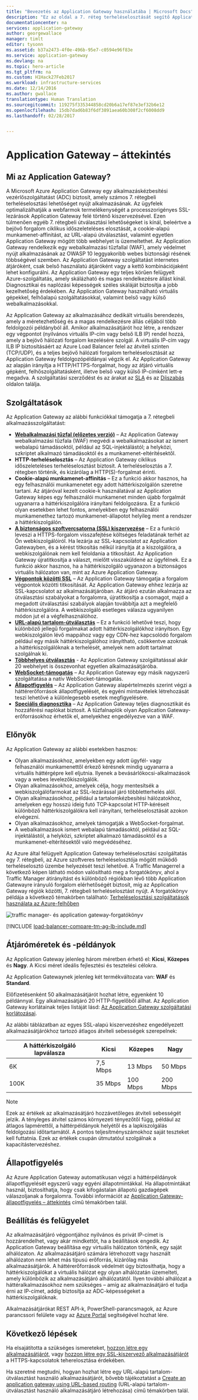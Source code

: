 ```yaml
---
title: "Bevezetés az Application Gateway használatába | Microsoft Docs"
description: "Ez az oldal a 7. réteg terheléselosztását segítő Application Gateway szolgáltatás áttekintését tartalmazza, beleértve az átjárók méretét, a HTTP-terheléselosztást, a cookie-alapú munkamenet-affinitást és az SSL-alapú kiszervezést."
documentationcenter: na
services: application-gateway
author: georgewallace
manager: timlt
editor: tysonn
ms.assetid: b37a2473-4f0e-496b-95e7-c0594e96f83e
ms.service: application-gateway
ms.devlang: na
ms.topic: hero-article
ms.tgt_pltfrm: na
ms.custom: H1Hack27Feb2017
ms.workload: infrastructure-services
ms.date: 12/14/2016
ms.author: gwallace
translationtype: Human Translation
ms.sourcegitcommit: 119275f335344858cd20b6a17ef87e3ef32b6e12
ms.openlocfilehash: 15db7dad6b83f6df3891aea60b308f2cf6008dd9
ms.lasthandoff: 02/28/2017


---
```

# <a name="overview-of-application-gateway"></a>Application Gateway – áttekintés

## <a name="what-is-application-gateway"></a>Mi az Application Gateway?

A Microsoft Azure Application Gateway egy alkalmazáskézbesítési vezérlőszolgáltatást (ADC) biztosít, amely számos 7. rétegbeli terheléselosztási lehetőséget nyújt alkalmazásának. Az ügyfelek optimalizálhatják a webfarmok termelékenységét a processzorigényes SSL-lezárások Application Gateway felé történő kiszervezésével. Ezen túlmenően egyéb 7. rétegbeli útválasztási lehetőségeket is kínál, beleértve a bejövő forgalom ciklikus időszeleteléses elosztását, a cookie-alapú munkamenet-affinitást, az URL-alapú útválasztást, valamint egyetlen Application Gateway mögött több webhelyet is üzemeltethet. Az Application Gateway rendelkezik egy webalkalmazási tűzfallal (WAF), amely védelmet nyújt alkalmazásának az OWASP 10 leggyakoribb webes biztonsági résének többségével szemben. Az Application Gateway szolgáltatást internetes átjáróként, csak belső használatú átjáróként vagy a kettő kombinációjaként lehet konfigurálni. Az Application Gateway egy teljes körűen felügyelt Azure-szolgáltatás, amely skálázható és magas rendelkezésre állást kínál. Diagnosztikai és naplózási képességek széles skáláját biztosítja a jobb kezelhetőség érdekében. Az Application Gateway használható virtuális gépekkel, felhőalapú szolgáltatásokkal, valamint belső vagy külső webalkalmazásokkal.

Az Application Gateway az alkalmazásához dedikált virtuális berendezés, amely a méretezhetőség és a magas rendelkezésre állás céljából több feldolgozói példányból áll. Amikor alkalmazásátjárót hoz létre, a rendszer egy végpontot (nyilvános virtuális IP-cím vagy belső ILB IP) rendel hozzá, amely a bejövő hálózati forgalom kezelésére szolgál. A virtuális IP-cím vagy ILB IP biztosításáért az Azure Load Balancer felel az átviteli szinten (TCP/UDP), és a teljes bejövő hálózati forgalom terheléselosztását az Application Gateway feldolgozópéldányai végzik el. Az Application Gateway az alapján irányítja a HTTP/HTTPS-forgalmat, hogy az átjáró virtuális gépként, felhőszolgáltatásként, illetve belső vagy külső IP-címként lett-e megadva. A szolgáltatási szerződést és az árakat az [SLA](https://azure.microsoft.com/support/legal/sla/) és az [Díjszabás](https://azure.microsoft.com/pricing/details/application-gateway/) oldalon találja.

## <a name="features"></a>Szolgáltatások

Az Application Gateway az alábbi funkciókkal támogatja a 7. rétegbeli alkalmazásszolgáltatást:

* **[Webalkalmazási tűzfal (előzetes verzió)](application-gateway-webapplicationfirewall-overview.md)** – Az Application Gateway webalkalmazási tűzfala (WAF) megvédi a webalkalmazásokat az ismert webalapú támadásoktól, például az SQL-injektálástól; a helyközi, szkriptet alkalmazó támadásoktól és a munkamenet-eltérítésektől.
* **HTTP-terheléselosztás** – Az Application Gateway ciklikus időszeleteléses terheléselosztást biztosít. A terheléselosztás a 7. rétegben történik, és kizárólag a HTTP(S)-forgalmat érinti.
* **Cookie-alapú munkamenet-affinitás** – Ez a funkció akkor hasznos, ha egy felhasználói munkamenetet egy adott háttérkiszolgálón szeretne tartani. Az átjáróval kezelt cookie-k használatával az Application Gateway képes egy felhasználói munkamenet minden újabb forgalmát ugyanarra a háttérkiszolgálóra irányítani feldolgozásra. Ez a funkció olyan esetekben lehet fontos, amelyekben egy felhasználói munkamenethez tartozó munkamenet-állapotot helyileg ment a rendszer a háttérkiszolgálón.
* **[A biztonságos szoftvercsatorna (SSL) kiszervezése](application-gateway-ssl-arm.md)** – Ez a funkció leveszi a HTTPS-forgalom visszafejtése költséges feladatának terhét az Ön webkiszolgálóiról. Ha lezárja az SSL-kapcsolatot az Application Gatewayben, és a kérést titkosítás nélkül irányítja át a kiszolgálóra, a webkiszolgálónak nem kell feloldania a titkosítást.  Az Application Gateway újratitkosítja a választ, mielőtt visszaküldené az ügyfélnek. Ez a funkció akkor hasznos, ha a háttérkiszolgáló ugyanazon a biztonságos virtuális hálózaton van, mint az Azure Application Gateway.
* **[Végpontok közötti SSL](application-gateway-backend-ssl.md)** – Az Application Gateway támogatja a forgalom végpontok közötti titkosítását. Az Application Gateway ehhez lezárja az SSL-kapcsolatot az alkalmazásátjáróban. Az átjáró ezután alkalmazza az útválasztási szabályokat a forgalomra, újratitkosítja a csomagot, majd a megadott útválasztási szabályok alapján továbbítja azt a megfelelő háttérkiszolgálóra. A webkiszolgáló esetleges válasza ugyanilyen módon jut el a végfelhasználóhoz.
* **[URL-alapú tartalom-útválasztás](application-gateway-url-route-overview.md)** – Ez a funkció lehetővé teszi, hogy különböző jellegű forgalmakat adott háttérkiszolgálókhoz irányítson. Egy webkiszolgálón lévő mappához vagy egy CDN-hez kapcsolódó forgalom például egy másik háttérkiszolgálóhoz irányítható, csökkentve azoknak a háttérkiszolgálóknak a terhelését, amelyek nem adott tartalmat szolgálnak ki.
* **[Többhelyes útválasztás](application-gateway-multi-site-overview.md)** - Az Application Gateway szolgáltatással akár 20 webhelyet is összevonhat egyetlen alkalmazásátjáróba.
* **[WebSocket-támogatás](application-gateway-websocket.md)** – Az Application Gateway egy másik nagyszerű szolgáltatása a natív WebSocket-támogatás.
* **[Állapotfigyelés](application-gateway-probe-overview.md)** – Az Application Gateway alapértelmezés szerint végzi a háttérerőforrások állapotfigyelését, és egyéni mintavételek létrehozását teszi lehetővé a különlegesebb esetek megfigyelésére.
* **[Speciális diagnosztika](application-gateway-diagnostics.md)** – Az Application Gateway teljes diagnosztikát és hozzáférési naplókat biztosít. A tűzfalnaplók olyan Application Gateway-erőforrásokhoz érhetők el, amelyekhez engedélyezve van a WAF.

## <a name="benefits"></a>Előnyök

Az Application Gateway az alábbi esetekben hasznos:

* Olyan alkalmazásokhoz, amelyekben egy adott ügyfél- vagy felhasználói munkamenettől érkező kérésnek mindig ugyanarra a virtuális háttérgépre kell eljutnia. Ilyenek a bevásárlókocsi-alkalmazások vagy a webes levelezőkiszolgálók.
* Olyan alkalmazásokhoz, amelyek célja, hogy mentesítsék a webkiszolgálófarmokat az SSL-lezárással járó többletterhelés alól.
* Olyan alkalmazásokhoz, például a tartalomkézbesítési hálózatokhoz, amelyeken egy hosszú ideig futó TCP-kapcsolat HTTP-kéréseit különböző háttérkiszolgálókra kell irányítani, terheléselosztását azokon elvégezni.
* Olyan alkalmazásokhoz, amelyek támogatják a WebSocket-forgalmat.
* A webalkalmazások ismert webalapú támadásoktól, például az SQL-injektálástól, a helyközi, szkriptet alkalmazó támadásoktól és a munkamenet-eltérítésektől való megvédéséhez.

Az Azure által felügyelt Application Gateway terheléselosztási szolgáltatás egy 7. rétegbeli, az Azure szoftveres terheléselosztója mögött működő terheléselosztó üzembe helyezését teszi lehetővé. A Traffic Managerrel a következő képen látható módon valósítható meg a forgatókönyv, ahol a Traffic Manager átirányítást és különböző régiókban lévő több Application Gatewayre irányuló forgalom elérhetőségét biztosít, míg az Application Gateway régiók közötti, 7. rétegbeli terheléselosztást nyújt. A forgatókönyv példája a következő témakörben található: [Terheléselosztási szolgáltatások használata az Azure-felhőben](../traffic-manager/traffic-manager-load-balancing-azure.md)

![traffic manager- és application gateway-forgatókönyv](./media/application-gateway-introduction/tm-lb-ag-scenario.png)

[!INCLUDE [load-balancer-compare-tm-ag-lb-include.md](../../includes/load-balancer-compare-tm-ag-lb-include.md)]

## <a name="gateway-sizes-and-instances"></a>Átjáróméretek és -példányok

Az Application Gateway jelenleg három méretben érhető el: **Kicsi**, **Közepes** és **Nagy**. A Kicsi méret ideális fejlesztési és tesztelési célokra.

Az Application Gatewaynek jelenleg két termékváltozata van: **WAF** és **Standard**.

Előfizetésenként 50 alkalmazásátjárót hozhat létre, egyenként 10 példánnyal. Egy alkalmazásátjáró 20 HTTP-figyelőből állhat. Az Application Gateway korlátainak teljes listáját lásd: [Az Application Gateway szolgáltatási korlátozásai](../azure-subscription-service-limits.md?toc=%2fazure%2fapplication-gateway%2ftoc.json#application-gateway-limits).

Az alábbi táblázatban az egyes SSL-alapú kiszervezéshez engedélyezett alkalmazásátjárókhoz tartozó átlagos átviteli sebességek szerepelnek:

| A háttérkiszolgáló lapválasza | Kicsi | Közepes | Nagy |
| --- | --- | --- | --- |
| 6K |7,5 Mbps |13 Mbps |50 Mbps |
| 100K |35 Mbps |100 Mbps |200 Mbps |

> [!NOTE]
> Ezek az értékek az alkalmazásátjáró hozzávetőleges átviteli sebességét jelzik. A tényleges átvitel számos környezeti tényezőtől függ, például az átlagos lapmérettől, a háttérpéldányok helyétől és a lapkiszolgálás feldolgozási időtartamától. A pontos teljesítményszámokhoz saját teszteket kell futtatnia. Ezek az értékek csupán útmutatóul szolgálnak a kapacitástervezéshez.

## <a name="health-monitoring"></a>Állapotfigyelés

Az Azure Application Gateway automatikusan végzi a háttérpéldányok állapotfigyelését egyszerű vagy egyéni állapotmintákkal. Ha állapotmintákat használ, biztosíthatja, hogy csak kifogástalan állapotú gazdagépek válaszoljanak a forgalomra. További információt az [Application Gateway-állapotfigyelés – áttekintés](application-gateway-probe-overview.md) című témakörben talál.

## <a name="configuring-and-managing"></a>Beállítás és felügyelet

Az alkalmazásátjáró végpontjához nyilvános és privát IP-címet is hozzárendelhet, vagy akár mindkettőt, ha a beállítások engedik. Az Application Gateway beállítása egy virtuális hálózaton történik, egy saját alhálózaton. Az alkalmazásátjáró számára létrehozott vagy használt alhálózaton nem lehet más típusú erőforrás, kizárólag más alkalmazásátjárók. A háttérerőforrások védelmét úgy biztosíthatja, hogy a háttérkiszolgálókat a virtuális hálózat egy olyan alhálózatán üzemelteti, amely különbözik az alkalmazásátjáró alhálózatától. Ilyen további alhálózat a háttéralkalmazásokhoz nem szükséges – amíg az alkalmazásátjáró el tudja érni az IP-címet, addig biztosítja az ADC-képességeket a háttérkiszolgálóknak.

Alkalmazásátjárókat REST API-k, PowerShell-parancsmagok, az Azure parancssori felülete vagy az [Azure Portal](https://portal.azure.com/) segítségével hozhat lére.

## <a name="next-steps"></a>Következő lépések

Ha elsajátította a szükséges ismereteket, [hozzon létre egy alkalmazásátjárót](application-gateway-create-gateway-portal.md), vagy [hozzon létre egy SSL-kiszervező alkalmazásátjárót](application-gateway-ssl-arm.md) a HTTPS-kapcsolatok teherelosztása érdekében.

Ha szeretné megtudni, hogyan hozhat létre egy URL-alapú tartalom-útválasztást használó alkalmazásátjárót, bővebb tájékoztatást a [Create an application gateway using URL-based routing](application-gateway-create-url-route-arm-ps.md) (URL-alapú tartalom-útválasztást használó alkalmazásátjáró létrehozása) című témakörben talál.

